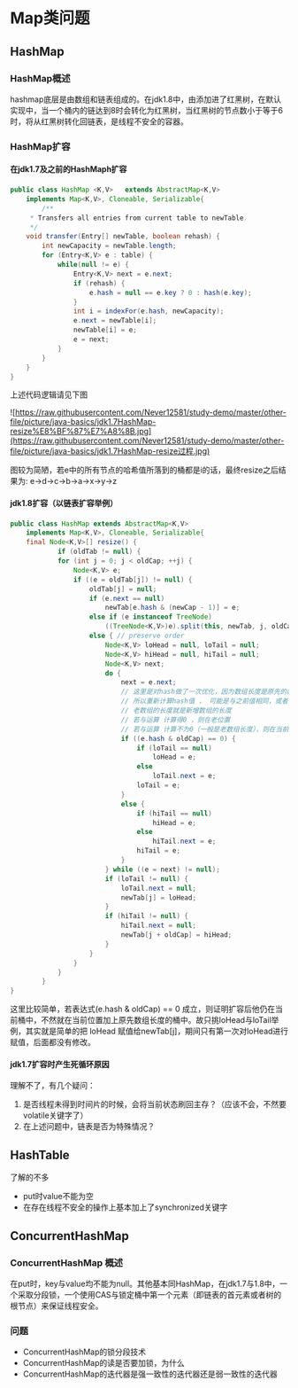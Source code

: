 # Map类问题

## HashMap

### HashMap概述

hashmap底层是由数组和链表组成的。在jdk1.8中，由添加进了红黑树，在默认实现中，当一个桶内的链达到8时会转化为红黑树，当红黑树的节点数小于等于6时，将从红黑树转化回链表，是线程不安全的容器。

### HashMap扩容

#### 在jdk1.7及之前的HashMaph扩容

```java
public class HashMap <K,V>   extends AbstractMap<K,V>
    implements Map<K,V>, Cloneable, Serializable{
		/**
     * Transfers all entries from current table to newTable.
     */
    void transfer(Entry[] newTable, boolean rehash) {
        int newCapacity = newTable.length;
        for (Entry<K,V> e : table) {
            while(null != e) {
                Entry<K,V> next = e.next;
                if (rehash) {
                    e.hash = null == e.key ? 0 : hash(e.key);
                }
                int i = indexFor(e.hash, newCapacity);
                e.next = newTable[i];
                newTable[i] = e;
                e = next;
            }
        }
    }
} 
```

上述代码逻辑请见下图

![https://raw.githubusercontent.com/Never12581/study-demo/master/other-file/picture/java-basics/jdk1.7HashMap-resize%E8%BF%87%E7%A8%8B.jpg](https://raw.githubusercontent.com/Never12581/study-demo/master/other-file/picture/java-basics/jdk1.7HashMap-resize过程.jpg)

图较为简陋，若e中的所有节点的哈希值所落到的桶都是i的话，最终resize之后结果为: e->d->c->b->a->x->y->z

#### jdk1.8扩容（以链表扩容举例）

```java
public class HashMap extends AbstractMap<K,V>
    implements Map<K,V>, Cloneable, Serializable{
    final Node<K,V>[] resize() {
    		if (oldTab != null) {
            for (int j = 0; j < oldCap; ++j) {
                Node<K,V> e;
                if ((e = oldTab[j]) != null) {
                    oldTab[j] = null;
                    if (e.next == null)
                        newTab[e.hash & (newCap - 1)] = e;
                    else if (e instanceof TreeNode)
                        ((TreeNode<K,V>)e).split(this, newTab, j, oldCap);
                    else { // preserve order
                        Node<K,V> loHead = null, loTail = null;
                        Node<K,V> hiHead = null, hiTail = null;
                        Node<K,V> next;
                        do {
                            next = e.next;
                            // 这里是对hash做了一次优化，因为数组长度是原先的两倍
                            // 所以重新计算hash值 ， 可能是与之前值相同，或者为之前值加上 老数组的长度
                            // 老数组的长度就是新增数组的长度
                            // 若与运算 计算得0 ，则在老位置
                            // 若与运算 计算不为0（一般是老数组长度），则在当前index加上老数组长度（也是新增部分数组长度）
                            if ((e.hash & oldCap) == 0) {
                                if (loTail == null)
                                    loHead = e;
                                else
                                    loTail.next = e;
                                loTail = e;
                            }
                            else {
                                if (hiTail == null)
                                    hiHead = e;
                                else
                                    hiTail.next = e;
                                hiTail = e;
                            }
                        } while ((e = next) != null);
                        if (loTail != null) {
                            loTail.next = null;
                            newTab[j] = loHead;
                        }
                        if (hiTail != null) {
                            hiTail.next = null;
                            newTab[j + oldCap] = hiHead;
                        }
                    }
                }
            }
        }
}
```

这里比较简单，若表达式(e.hash & oldCap) == 0 成立，则证明扩容后他仍在当前桶中，不然就在当前位置加上原先数组长度的桶中。故只挑loHead与loTail举例，其实就是简单的把 loHead 赋值给newTab[j]，期间只有第一次对loHead进行赋值，后面都没有修改。

#### jdk1.7扩容时产生死循环原因

理解不了，有几个疑问：

1. 是否线程未得到时间片的时候，会将当前状态刷回主存？（应该不会，不然要volatile关键字了）
2. 在上述问题中，链表是否为特殊情况？



## HashTable

了解的不多

- put时value不能为空
- 在存在线程不安全的操作上基本加上了synchronized关键字



## ConcurrentHashMap

### ConcurrentHashMap 概述

在put时，key与value均不能为null。其他基本同HashMap，在jdk1.7与1.8中，一个采取分段锁，一个使用CAS与锁定桶中第一个元素（即链表的首元素或者树的根节点）来保证线程安全。

### 问题

- ConcurrentHashMap的锁分段技术
- ConcurrentHashMap的读是否要加锁，为什么
- ConcurrentHashMap的迭代器是强一致性的迭代器还是弱一致性的迭代器

